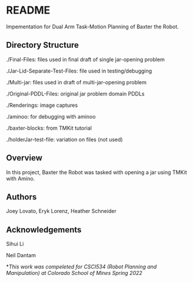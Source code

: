 # README

Impementation for Dual Arm Task-Motion Planning of Baxter the Robot.

## Directory Structure
./Final-Files: files used in final draft of single jar-opening problem

./Jar-Lid-Separate-Test-Files: file used in testing/debugging

./Multi-jar: files used in draft of multi-jar-opening problem

./Original-PDDL-Files: original jar problem domain PDDLs

./Renderings: image captures

./aminoo: for debugging with aminoo

./baxter-blocks: from TMKit tutorial

./holderJar-test-file: variation on files (not used)

## Overview

In this project, Baxter the Robot was tasked with opening a jar using TMKit with Amino.

## Authors
Joey Lovato, Eryk Lorenz, Heather Schneider

## Acknowledgements
Sihui Li

Neil Dantam


**This work was compeleted for CSCI534 (Robot Planning and Manipulation) at Colorado School of Mines Spring 2022*
